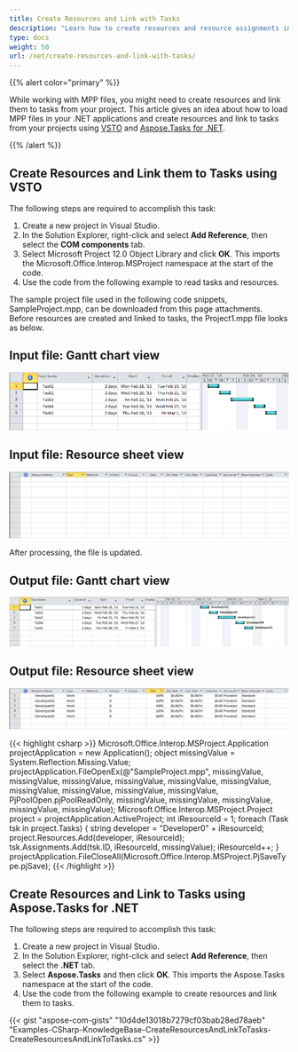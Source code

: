 ```yaml
---
title: Create Resources and Link with Tasks
description: "Learn how to create resources and resource assignments in the project using Aspose.Tasks for .NET in comparison with Microsoft Office Automation Tools."
type: docs
weight: 50
url: /net/create-resources-and-link-with-tasks/
---
```


{{% alert color="primary" %}}

While working with MPP files, you might need to create resources and link them to tasks from your project. This article gives an idea about how to load MPP files in your .NET applications and create resources and link to tasks from your projects using [VSTO](/tasks/net/create-resources-and-link-with-tasks/) and [Aspose.Tasks for .NET](/tasks/net/create-resources-and-link-with-tasks/).

{{% /alert %}}

## **Create Resources and Link them to Tasks using VSTO**
The following steps are required to accomplish this task:

1. Create a new project in Visual Studio.
2. In the Solution Explorer, right-click and select **Add Reference**, then select the **COM components** tab.
3. Select Microsoft Project 12.0 Object Library and click **OK**. 
   This imports the Microsoft.Office.Interop.MSProject namespace at the start of the code.
4. Use the code from the following example to read tasks and resources.

The sample project file used in the following code snippets, SampleProject.mpp, can be downloaded from this page attachments. Before resources are created and linked to tasks, the Project1.mpp file looks as below.

## **Input file: Gantt chart view** 

![show input Gantt chart view](create-resources-and-link-with-tasks_1.png)

## **Input file: Resource sheet view** 

![show input resource sheet view](create-resources-and-link-with-tasks_2.png)

After processing, the file is updated.

## **Output file: Gantt chart view** 

![show output Gantt chart view](create-resources-and-link-with-tasks_3.png)

## **Output file: Resource sheet view** 

![show output resource sheet chart view](create-resources-and-link-with-tasks_4.png)

{{< highlight csharp >}}
Microsoft.Office.Interop.MSProject.Application projectApplication = new Application();
object missingValue = System.Reflection.Missing.Value;
projectApplication.FileOpenEx(@"SampleProject.mpp",
    missingValue, missingValue, missingValue, missingValue,
    missingValue, missingValue, missingValue, missingValue,
    missingValue, missingValue, PjPoolOpen.pjPoolReadOnly,
    missingValue, missingValue, missingValue, missingValue,
    missingValue);
Microsoft.Office.Interop.MSProject.Project project = projectApplication.ActiveProject;
int iResourceId = 1;
foreach (Task tsk in project.Tasks)
{
    string developer = "Developer0" + iResourceId;
    project.Resources.Add(developer, iResourceId);
    tsk.Assignments.Add(tsk.ID, iResourceId, missingValue);
    iResourceId++;
}
projectApplication.FileCloseAll(Microsoft.Office.Interop.MSProject.PjSaveType.pjSave);
{{< /highlight >}}

## **Create Resources and Link to Tasks using Aspose.Tasks for .NET**
The following steps are required to accomplish this task:

1. Create a new project in Visual Studio.
2. In the Solution Explorer, right-click and select **Add Reference**, then select the **.NET** tab.
3. Select **Aspose.Tasks** and then click **OK**.
   This imports the Aspose.Tasks namespace at the start of the code.
4. Use the code from the following example to create resources and link them to tasks.

{{< gist "aspose-com-gists" "10d4de13018b7279cf03bab28ed78aeb" "Examples-CSharp-KnowledgeBase-CreateResourcesAndLinkToTasks-CreateResourcesAndLinkToTasks.cs" >}}
